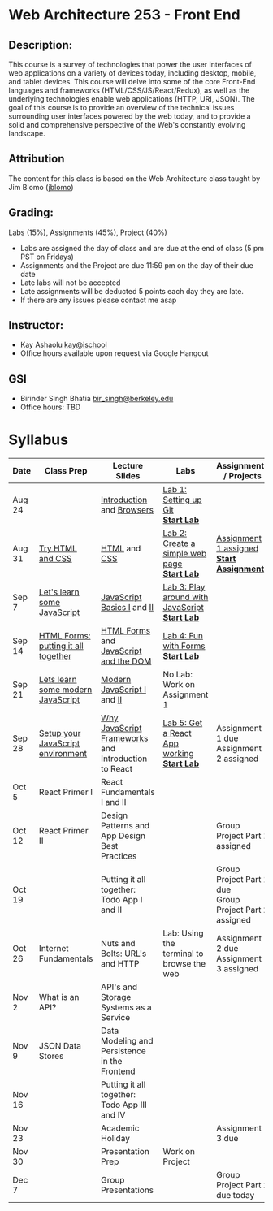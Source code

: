 # Web Architecture 253 - Front End

## Description:
This course is a survey of technologies that power the user interfaces of web applications on a variety of devices today, including desktop, mobile, and tablet devices. This course will delve into some of the core Front-End languages and frameworks  (HTML/CSS/JS/React/Redux), as well as the underlying technologies enable web applications (HTTP, URI, JSON). The goal of this course is to provide an overview of the technical issues surrounding user interfaces powered by the web today, and to provide a solid and comprehensive perspective of the Web's constantly evolving landscape.

## Attribution
The content for this class is based on the Web Architecture class taught by Jim Blomo ([jblomo](https://github.com/jblomo))

## Grading:
Labs (15%), Assignments (45%), Project (40%)
 - Labs are assigned the day of class and are due at the end of class (5 pm PST on Fridays)
 - Assignments and the Project are due 11:59 pm on the day of their due date
 - Late labs will not be accepted
 - Late assignments will be deducted 5 points each day they are late.
 - If there are any issues please contact me asap

## Instructor:
 - Kay Ashaolu <kay@ischool>
 - Office hours available upon request via Google Hangout

## GSI
 - Birinder Singh Bhatia <bir_singh@berkeley.edu>
 - Office hours: TBD

# Syllabus

|  Date |  Class Prep | Lecture Slides | Labs | Assignments / Projects |
|---|---|---|---|---|
| Aug 24 | | [Introduction](https://kayashaolu.github.io/webarch/html/l-introduction.html) and [Browsers](https://kayashaolu.github.io/webarch/html/l-what-is-a-web-browser.html) | [Lab 1: Setting up Git](https://github.com/kayashaolu/lab-setting-up-git)<br />[**Start Lab**](https://classroom.github.com/a/JyWnYJ3a)| |
| Aug 31 | [Try HTML and CSS](https://kayashaolu.github.io/webarch/html/p-try-html-css.html) | [HTML](https://kayashaolu.github.io/webarch/html/l-intro-to-html.html) and [CSS](https://kayashaolu.github.io/webarch/html/l-intro-to-css.html) | [Lab 2: Create a simple web page](https://github.com/kayashaolu/lab-create-first-website)<br /> [**Start Lab**](https://classroom.github.com/a/boQhpkyW) |  [Assignment 1 assigned](https://github.com/kayashaolu/assign-create-static-website)<br />[**Start Assignment**](https://classroom.github.com/a/9OU-SpvQ) |
| Sep 7 | [Let's learn some JavaScript](https://kayashaolu.github.io/webarch/html/p-try-javascript.html) | [JavaScript Basics I](https://kayashaolu.github.io/webarch/html/l-javascript-basics-1.html) and [II](https://kayashaolu.github.io/webarch/html/l-javascript-basics-2.html) | [Lab 3: Play around with JavaScript](https://github.com/kayashaolu/lab-play-around-with-javascript)<br />[**Start Lab**](https://classroom.github.com/a/zlwGQJyg)| |
| Sep 14 | [HTML Forms: putting it all together](https://kayashaolu.github.io/webarch/html/p-html-forms.html) | [HTML Forms](https://kayashaolu.github.io/webarch/html/l-html-forms.html) and [JavaScript and the DOM](https://kayashaolu.github.io/webarch/html/l-javascript-and-the-dom.html) | [Lab 4: Fun with Forms](https://github.com/kayashaolu/lab-fun-with-forms)<br />[**Start Lab**](https://classroom.github.com/a/Sz3mqGt-)| |
| Sep 21 | [Lets learn some modern JavaScript](https://kayashaolu.github.io/webarch/html/p-modern-javascript.html) | [Modern JavaScript I](https://kayashaolu.github.io/webarch/html/l-modern-javascript-1.html) and [II](https://kayashaolu.github.io/webarch/html/l-modern-javascript-2.html) | No Lab: Work on Assignment 1 | |
| Sep 28 | [Setup your JavaScript environment](https://github.com/kayashaolu/webarch/blob/master/md/w-setup-react-environment.md) | [Why JavaScript Frameworks](https://kayashaolu.github.io/webarch/html/l-why-javascript-frameworks.html) and Introduction to React  | [Lab 5: Get a React App working](https://github.com/kayashaolu/lab-first-react-app)<br />[**Start Lab**](https://classroom.github.com/a/sw2bT6Di) |Assignment 1 due<br /> Assignment 2 assigned<br /> |
| Oct 5 | React Primer I | React Fundamentals I and II | <br /> | |
| Oct 12 | React Primer II  | Design Patterns and App Design Best Practices |  |  Group Project Part 1 assigned<br /> |
| Oct 19 |  | Putting it all together: Todo App I and II  |  |  Group Project Part 1 due<br />Group Project Part 2 assigned |
| Oct 26 | Internet Fundamentals | Nuts and Bolts: URL's and HTTP | Lab: Using the terminal to browse the web <br />  |Assignment 2 due<br />Assignment 3 assigned |
| Nov 2 |  What is an API? | API's and Storage Systems as a Service | | |
| Nov 9 | JSON Data Stores | Data Modeling and Persistence in the Frontend  |  | |
| Nov 16 |  |  Putting it all together: Todo App III and IV   | | |
| Nov 23 | | Academic Holiday | | Assignment 3 due |
| Nov 30 | | Presentation Prep | Work on Project | |
| Dec 7 | | Group Presentations | | Group Project Part 2 due today |
